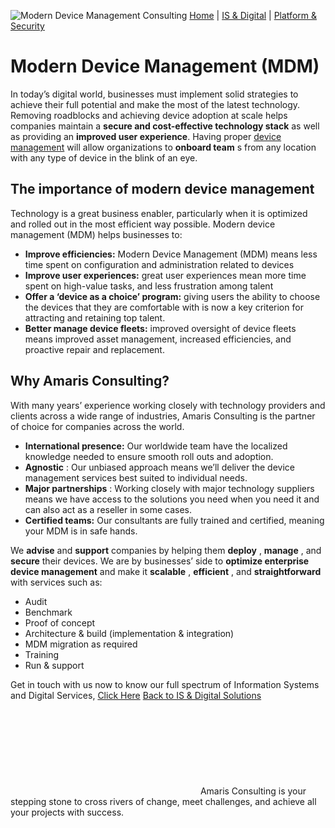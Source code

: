 ![Modern Device Management Consulting](https://amaris.com/wp-content/uploads/2020/07/Mobile-Development.png)
[Home](https://amaris.com) | [IS & Digital](https://amaris.com/business-line/is-and-digital/) | [Platform & Security](https://amaris.com/business-line/is-and-digital/platform-security/)
# Modern Device Management (MDM)
In today’s digital world, businesses must implement solid strategies to achieve their full potential and make the most of the latest technology.
Removing roadblocks and achieving device adoption at scale helps companies maintain a **secure and cost-effective technology stack** as well as providing an **improved user experience**.
Having proper [device management](https://www.techopedia.com/definition/30187/device-management) will allow organizations to **onboard team** s from any location with any type of device in the blink of an eye.
## **The importance of modern device management**
Technology is a great business enabler, particularly when it is optimized and rolled out in the most efficient way possible. Modern device management (MDM) helps businesses to:
  * **Improve efficiencies:** Modern Device Management (MDM) means less time spent on configuration and administration related to devices
  * **Improve user experiences:** great user experiences mean more time spent on high-value tasks, and less frustration among talent
  * **Offer a ‘device as a choice’ program:** giving users the ability to choose the devices that they are comfortable with is now a key criterion for attracting and retaining top talent.
  * **Better manage device fleets:** improved oversight of device fleets means improved asset management, increased efficiencies, and proactive repair and replacement.


## **Why Amaris Consulting?**
With many years’ experience working closely with technology providers and clients across a wide range of industries, Amaris Consulting is the partner of choice for companies across the world.
  * **International presence:** Our worldwide team have the localized knowledge needed to ensure smooth roll outs and adoption.
  * **Agnostic** : Our unbiased approach means we’ll deliver the device management services best suited to individual needs.
  * **Major partnerships** : Working closely with major technology suppliers means we have access to the solutions you need when you need it and can also act as a reseller in some cases.
  * **Certified teams:** Our consultants are fully trained and certified, meaning your MDM is in safe hands.


We **advise** and **support** companies by helping them **deploy** , **manage** , and **secure** their devices. We are by businesses’ side to **optimize enterprise device management** and make it **scalable** , **efficient** , and **straightforward** with services such as:
  * Audit
  * Benchmark
  * Proof of concept
  * Architecture & build (implementation & integration)
  * MDM migration as required
  * Training
  * Run & support


Get in touch with us now to know our full spectrum of Information Systems and Digital Services, [Click Here](https://amaris.com/contact-us/)
[Back to IS & Digital Solutions](https://amaris.com/business-line/is-and-digital/)
![Amaris Logo](data:image/svg+xml,%3Csvg%20xmlns='http://www.w3.org/2000/svg'%20viewBox='0%200%200%200'%3E%3C/svg%3E)
Amaris Consulting is your stepping stone to cross rivers of change, meet challenges, and achieve all your projects with success.
